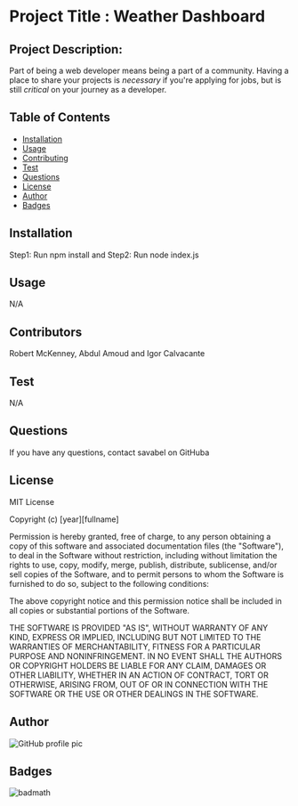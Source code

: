 # Project Title : Weather Dashboard

## Project Description:

Part of being a web developer means being a part of a community. Having a place to share your projects is _necessary_ if you're applying for jobs, but is still _critical_ on your journey as a developer.

## Table of Contents

- [Installation](#installation)
- [Usage](#usage)
- [Contributing](#contributing)
- [Test](#test)
- [Questions](#questions)
- [License](#license)
- [Author](#Author)
- [Badges](#badges)

## Installation

Step1: Run npm install and Step2: Run node index.js

## Usage

N/A

## Contributors

Robert McKenney, Abdul Amoud and Igor Calvacante

## Test

N/A

## Questions

If you have any questions, contact savabel on GitHuba
## License

MIT License

Copyright (c) [year][fullname]

Permission is hereby granted, free of charge, to any person obtaining a copy
of this software and associated documentation files (the "Software"), to deal
in the Software without restriction, including without limitation the rights
to use, copy, modify, merge, publish, distribute, sublicense, and/or sell
copies of the Software, and to permit persons to whom the Software is
furnished to do so, subject to the following conditions:

The above copyright notice and this permission notice shall be included in all
copies or substantial portions of the Software.

THE SOFTWARE IS PROVIDED "AS IS", WITHOUT WARRANTY OF ANY KIND, EXPRESS OR
IMPLIED, INCLUDING BUT NOT LIMITED TO THE WARRANTIES OF MERCHANTABILITY,
FITNESS FOR A PARTICULAR PURPOSE AND NONINFRINGEMENT. IN NO EVENT SHALL THE
AUTHORS OR COPYRIGHT HOLDERS BE LIABLE FOR ANY CLAIM, DAMAGES OR OTHER
LIABILITY, WHETHER IN AN ACTION OF CONTRACT, TORT OR OTHERWISE, ARISING FROM,
OUT OF OR IN CONNECTION WITH THE SOFTWARE OR THE USE OR OTHER DEALINGS IN THE
SOFTWARE.

## Author

![GitHub profile pic](https://avatars0.githubusercontent.com/u/60677888?v=4)

## Badges

![badmath](https://img.shields.io/github/repo-size/savabel/https://github.com/savabel/WeatherDashboard)

